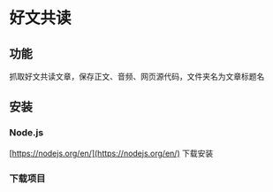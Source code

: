 # 好文共读

## 功能

抓取好文共读文章，保存正文、音频、网页源代码，文件夹名为文章标题名

## 安装

### Node.js

[https://nodejs.org/en/](https://nodejs.org/en/) 下载安装

### 下载项目

